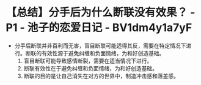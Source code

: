 # 【总结】分手后为什么断联没有效果？ - P1 - 池子的恋爱日记 - BV1dm4y1a7yF

-   分手后断联并非百利而无害，盲目断联可能适得其反，需要在特定情况下进行。断联的有效性源于避免纠缠和负面情绪，为和好创造基础。
    1.  盲目断联可能导致感情断裂，需要在适当情况下进行。
    2.  断联有效性在于避免纠缠和负面情绪，为和好创造基础。
    3.  断联的目的是让自己消失在对方的世界中，制造冲击感和落差感。